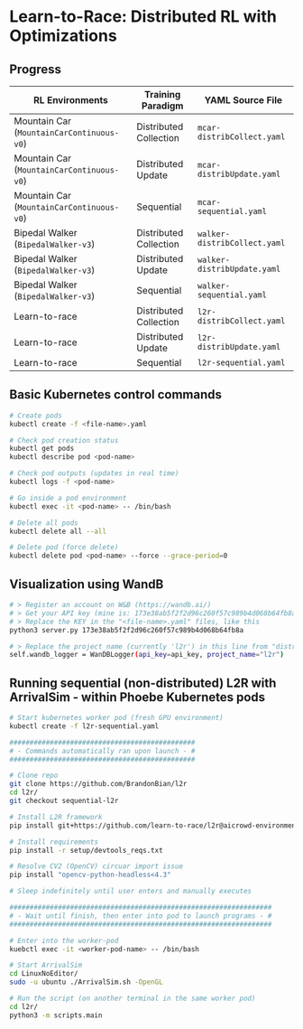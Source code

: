 # Learn-to-Race: Distributed RL with Optimizations

## Progress
| RL Environments                           | Training Paradigm      | YAML Source File             |
| ----------------------------------------- | ---------------------- | ---------------------------- |
| Mountain Car (`MountainCarContinuous-v0`) | Distributed Collection | `mcar-distribCollect.yaml`   |
| Mountain Car (`MountainCarContinuous-v0`) | Distributed Update     | `mcar-distribUpdate.yaml`    |
| Mountain Car (`MountainCarContinuous-v0`) | Sequential             | `mcar-sequential.yaml`       |
| Bipedal Walker (`BipedalWalker-v3`)       | Distributed Collection | `walker-distribCollect.yaml` |
| Bipedal Walker (`BipedalWalker-v3`)       | Distributed Update     | `walker-distribUpdate.yaml`  |
| Bipedal Walker (`BipedalWalker-v3`)       | Sequential             | `walker-sequential.yaml`     |
| Learn-to-race                             | Distributed Collection | `l2r-distribCollect.yaml`    |
| Learn-to-race                             | Distributed Update     | `l2r-distribUpdate.yaml`     |
| Learn-to-race                             | Sequential             | `l2r-sequential.yaml`        |


## Basic Kubernetes control commands
```bash
# Create pods
kubectl create -f <file-name>.yaml

# Check pod creation status
kubectl get pods
kubectl describe pod <pod-name>

# Check pod outputs (updates in real time)
kubectl logs -f <pod-name>

# Go inside a pod environment
kubectl exec -it <pod-name> -- /bin/bash

# Delete all pods
kubectl delete all --all

# Delete pod (force delete)
kubectl delete pod <pod-name> --force --grace-period=0
```

## Visualization using WandB
```bash
# > Register an account on W&B (https://wandb.ai/)
# > Get your API key (mine is: 173e38ab5f2f2d96c260f57c989b4d068b64fb8a)
# > Replace the KEY in the "<file-name>.yaml" files, like this
python3 server.py 173e38ab5f2f2d96c260f57c989b4d068b64fb8a

# > Replace the project_name (currently 'l2r') in this line from "distrib_l2r/asynchron/learner.py", with your own project name (created on W&B)
self.wandb_logger = WanDBLogger(api_key=api_key, project_name="l2r")
```

## Running sequential (non-distributed) L2R with ArrivalSim - within Phoebe Kubernetes pods
```bash
# Start kubernetes worker pod (fresh GPU environment)
kubectl create -f l2r-sequential.yaml

##############################################
# - Commands automatically ran upon launch - #
##############################################

# Clone repo
git clone https://github.com/BrandonBian/l2r
cd l2r/
git checkout sequential-l2r

# Install L2R framework
pip install git+https://github.com/learn-to-race/l2r@aicrowd-environment

# Install requirements
pip install -r setup/devtools_reqs.txt

# Resolve CV2 (OpenCV) circuar import issue
pip install "opencv-python-headless<4.3"

# Sleep indefinitely until user enters and manually executes

#################################################################
# - Wait until finish, then enter into pod to launch programs - #
#################################################################

# Enter into the worker-pod
kuebctl exec -it <worker-pod-name> -- /bin/bash

# Start ArrivalSim
cd LinuxNoEditor/
sudo -u ubuntu ./ArrivalSim.sh -OpenGL

# Run the script (on another terminal in the same worker pod)
cd l2r/
python3 -m scripts.main
```